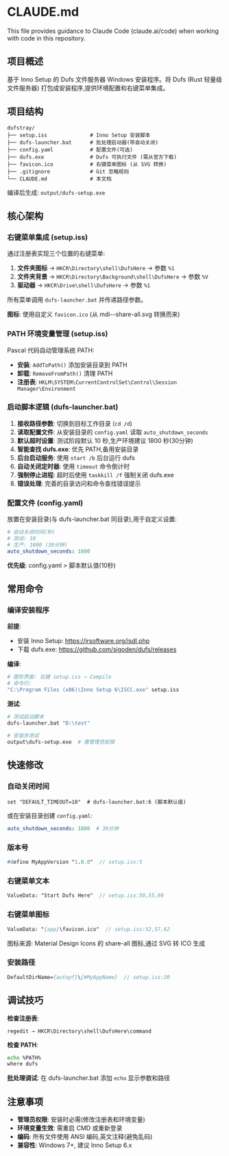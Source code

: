 # CLAUDE.md

This file provides guidance to Claude Code (claude.ai/code) when working with code in this repository.

## 项目概述

基于 Inno Setup 的 Dufs 文件服务器 Windows 安装程序。将 Dufs (Rust 轻量级文件服务器) 打包成安装程序,提供环境配置和右键菜单集成。

## 项目结构

```
dufstray/
├── setup.iss              # Inno Setup 安装脚本
├── dufs-launcher.bat      # 批处理启动器(带自动关闭)
├── config.yaml            # 配置文件(可选)
├── dufs.exe               # Dufs 可执行文件 (需从官方下载)
├── favicon.ico            # 右键菜单图标 (从 SVG 转换)
├── .gitignore             # Git 忽略规则
└── CLAUDE.md              # 本文档
```

编译后生成: `output/dufs-setup.exe`

## 核心架构

### 右键菜单集成 (setup.iss)

通过注册表实现三个位置的右键菜单:

1. **文件夹图标** → `HKCR\Directory\shell\DufsHere` → 参数 `%1`
2. **文件夹背景** → `HKCR\Directory\Background\shell\DufsHere` → 参数 `%V`
3. **驱动器** → `HKCR\Drive\shell\DufsHere` → 参数 `%1`

所有菜单调用 `dufs-launcher.bat` 并传递路径参数。

**图标**: 使用自定义 `favicon.ico` (从 mdi--share-all.svg 转换而来)

### PATH 环境变量管理 (setup.iss)

Pascal 代码自动管理系统 PATH:
- **安装**: `AddToPath()` 添加安装目录到 PATH
- **卸载**: `RemoveFromPath()` 清理 PATH
- **注册表**: `HKLM\SYSTEM\CurrentControlSet\Control\Session Manager\Environment`

### 启动脚本逻辑 (dufs-launcher.bat)

1. **接收路径参数**: 切换到目标工作目录 (`cd /d`)
2. **读取配置文件**: 从安装目录的 `config.yaml` 读取 `auto_shutdown_seconds`
3. **默认超时设置**: 测试阶段默认 10 秒,生产环境建议 1800 秒(30分钟)
4. **智能查找 dufs.exe**: 优先 PATH,备用安装目录
5. **后台启动服务**: 使用 `start /b` 后台运行 dufs
6. **自动关闭定时器**: 使用 `timeout` 命令倒计时
7. **强制停止进程**: 超时后使用 `taskkill /f` 强制关闭 dufs.exe
8. **错误处理**: 完善的目录访问和命令查找错误提示

### 配置文件 (config.yaml)

放置在安装目录(与 dufs-launcher.bat 同目录),用于自定义设置:

```yaml
# 自动关闭时间(秒)
# 测试: 10
# 生产: 1800 (30分钟)
auto_shutdown_seconds: 1800
```

**优先级**: config.yaml > 脚本默认值(10秒)

## 常用命令

### 编译安装程序

**前提**:
- 安装 Inno Setup: https://jrsoftware.org/isdl.php
- 下载 dufs.exe: https://github.com/sigoden/dufs/releases

**编译**:
```bash
# 图形界面: 右键 setup.iss → Compile
# 命令行:
"C:\Program Files (x86)\Inno Setup 6\ISCC.exe" setup.iss
```

**测试**:
```bash
# 测试启动脚本
dufs-launcher.bat "D:\test"

# 安装并测试
output\dufs-setup.exe  # 需管理员权限
```

## 快速修改

### 自动关闭时间
```batch
set "DEFAULT_TIMEOUT=10"  # dufs-launcher.bat:6 (脚本默认值)
```
或在安装目录创建 `config.yaml`:
```yaml
auto_shutdown_seconds: 1800  # 30分钟
```

### 版本号
```pascal
#define MyAppVersion "1.0.0"  // setup.iss:5
```

### 右键菜单文本
```pascal
ValueData: "Start Dufs Here"  // setup.iss:50,55,60
```

### 右键菜单图标
```pascal
ValueData: "{app}\favicon.ico"  // setup.iss:52,57,62
```
图标来源: Material Design Icons 的 share-all 图标,通过 SVG 转 ICO 生成

### 安装路径
```pascal
DefaultDirName={autopf}\{#MyAppName}  // setup.iss:20
```

## 调试技巧

**检查注册表**:
```
regedit → HKCR\Directory\shell\DufsHere\command
```

**检查 PATH**:
```bash
echo %PATH%
where dufs
```

**批处理调试**: 在 dufs-launcher.bat 添加 `echo` 显示参数和路径

## 注意事项

- **管理员权限**: 安装时必需(修改注册表和环境变量)
- **环境变量生效**: 需重启 CMD 或重新登录
- **编码**: 所有文件使用 ANSI 编码,英文注释(避免乱码)
- **兼容性**: Windows 7+, 建议 Inno Setup 6.x
